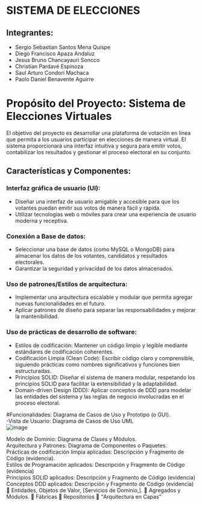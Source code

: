 # SISTEMA DE ELECCIONES

## Integrantes:

- Sergio Sebastian Santos Mena Quispe
- Diego Francisco Apaza Andaluz
- Jesus Bruno Chancayauri Soncco
- Christian Pardavé Espinoza
- Saul Arturo Condori Machaca
- Paolo Daniel Benavente Aguirre
  

# Propósito del Proyecto: Sistema de Elecciones Virtuales

El objetivo del proyecto es desarrollar una plataforma de votación en línea que permita a los usuarios participar en elecciones de manera virtual. El sistema proporcionará una interfaz intuitiva y segura para emitir votos, contabilizar los resultados y gestionar el proceso electoral en su conjunto.

## Características y Componentes:

### Interfaz gráfica de usuario (UI):

- Diseñar una interfaz de usuario amigable y accesible para que los votantes puedan emitir sus votos de manera fácil y rápida.
- Utilizar tecnologías web o móviles para crear una experiencia de usuario moderna y receptiva.

### Conexión a Base de datos:

- Seleccionar una base de datos (como MySQL o MongoDB) para almacenar los datos de los votantes, candidatos y resultados electorales.
- Garantizar la seguridad y privacidad de los datos almacenados.

### Uso de patrones/Estilos de arquitectura:

- Implementar una arquitectura escalable y modular que permita agregar nuevas funcionalidades en el futuro.
- Aplicar patrones de diseño para separar las responsabilidades y mejorar la mantenibilidad.

### Uso de prácticas de desarrollo de software:

- Estilos de codificación: Mantener un código limpio y legible mediante estándares de codificación coherentes.
- Codificación Limpia (Clean Code): Escribir código claro y comprensible, siguiendo prácticas como nombres significativos y funciones bien estructuradas.
- Principios SOLID: Diseñar el sistema de manera modular, respetando los principios SOLID para facilitar la extensibilidad y la adaptabilidad.
- Domain-driven Design (DDD): Aplicar conceptos de DDD para modelar las entidades del sistema y las reglas de negocio involucradas en el proceso electoral.


#Funcionalidades: Diagrama de Casos de Uso y Prototipo (o GUI). <br>
-Vista de Usuario: Diagrama de Casos de Uso UML <br>
![image](https://github.com/smenaquispe/Sistema_de_Elecciones/assets/104391441/2f381db8-3ced-4081-8578-a00fb0b36a8b)


Modelo de Dominio: Diagrama de Clases y Módulos. <br>
Arquitectura y Patrones: Diagrama de Componentes o Paquetes. <br>
Prácticas de codificación limpia aplicadas: Descripción y Fragmento de Código (evidencia). <br>
Estilos de Programación aplicados: Descripción y Fragmento de Código (evidencia) <br>
Principios SOLID aplicados: Descripción y Fragmento de Código (evidencia) <br>
Conceptos DDD aplicados: Descripción y Fragmento de Código (evidencia) <br>
     Entidades, Objetos de Valor, [Servicios de Dominio,].
     Agregados y Módulos.
     Fábricas
     Repositorios
     “Arquitectura en Capas”
